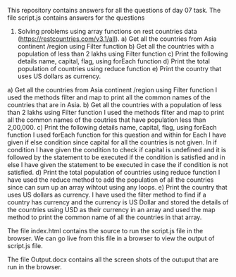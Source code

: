 This repository contains answers for all the questions of day 07 task.
The file script.js contains answers for the questions
1. Solving problems using array functions on rest countries data (https://restcountries.com/v3.1/all).
a) Get all the countries from Asia continent /region using Filter function
b) Get all the countries with a population of less than 2 lakhs using Filter function
c) Print the following details name, capital, flag, using forEach function
d) Print the total population of countries using reduce function
e) Print the country that uses US dollars as currency.

a) Get all the countries from Asia continent /region using Filter function
      I used the methods filter and map to print all the common names of the countries that are in Asia.
b) Get all the countries with a population of less than 2 lakhs using Filter function
      I used the methods filter and map to print all the common names of the coutries that have population less than 2,00,000.
c) Print the following details name, capital, flag, using forEach function
      I used forEach function for this question and within for Each I have given if else condition since capital for all the countries is not given. 
      In if condition I have given the condition to check if capital is undefined and it is followed by the statement to be executed if the condition is satisfied
      and in else I have given the statement to be executed in case the if condition is not satisfied.
d) Print the total population of countries using reduce function
     I have used the reduce method to add the population of all the countries since can sum up an array wihtout using any loops.
e) Print the country that uses US dollars as currency.
     I have used the filter method to find if a country has currency and the currency is US Dollar and stored the details of the countries using USD as their currency in an array
     and used the map method to print the common name of all the countries in that array.
     
The file index.html contains the source to run the script.js file in the browser. We can go live from this file in a browser to view the output of script.js file.

The file Output.docx contains all the screen shots of the outuput that are run in the browser. 
